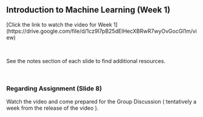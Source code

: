 <h2>Introduction to Machine Learning (Week 1)</h2>
<p> [Click the link to watch the video for Week 1](https://drive.google.com/file/d/1cz9l7pB25dEIHecXBRwR7wyOvGocGl1m/view) </p><br>
<p> See the notes section of each slide to find additional resources. </p><br>
<h3> Regarding Assignment (Slide 8) </h3>
<p> Watch the video and come prepared for the Group Discussion ( tentatively a week from the release of the video ).</p><br>

